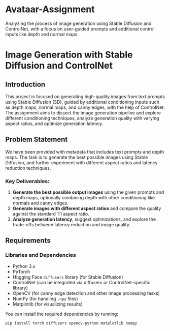 # Avataar-Assignment
Analyzing the process of image generation using Stable Diffusion and ControlNet, with a focus on user-guided prompts and additional control inputs like depth and normal maps.
# Image Generation with Stable Diffusion and ControlNet

## Introduction

This project is focused on generating high-quality images from text prompts using Stable Diffusion (SD), guided by additional conditioning inputs such as depth maps, normal maps, and canny edges, with the help of ControlNet. The assignment aims to dissect the image generation pipeline and explore different conditioning techniques, analyze generation quality with varying aspect ratios, and optimize generation latency.

## Problem Statement

We have been provided with metadata that includes text prompts and depth maps. The task is to generate the best possible images using Stable Diffusion, and further experiment with different aspect ratios and latency reduction techniques.

### Key Deliverables:
1. **Generate the best possible output images** using the given prompts and depth maps, optionally combining depth with other conditioning like normals and canny edges.
2. **Generate images with different aspect ratios** and compare the quality against the standard 1:1 aspect ratio.
3. **Analyze generation latency**, suggest optimizations, and explore the trade-offs between latency reduction and image quality.

## Requirements

### Libraries and Dependencies
- Python 3.x
- PyTorch
- Hugging Face `diffusers` library (for Stable Diffusion)
- ControlNet (can be integrated via diffusers or ControlNet-specific library)
- OpenCV (for canny edge detection and other image processing tasks)
- NumPy (for handling `.npy` files)
- Matplotlib (for visualizing results)

You can install the required dependencies by running:

```bash
pip install torch diffusers opencv-python matplotlib numpy

